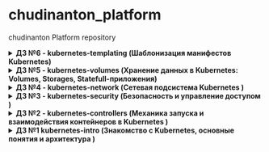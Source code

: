 # chudinanton_platform
chudinanton Platform repository
<details>
<summary> <b>ДЗ №6 - kubernetes-templating (Шаблонизация манифестов Kubernetes)</b></summary>

- [x] Основное ДЗ

- [x] Все дополнительные задания *

- [x] Все необязательные и самостоятельные задания

<details>
<summary> <b>Основное задание №1  - Подготовка среды</b></summary>
- Регистрация нового аккаунта в gcp.
- Настройка управления gcp на локальной машине:
https://cloud.google.com/storage/docs/gsutil_install?hl=ru
- Ручное создание кластера k8s кластера в gcp, подключение к нему:
<pre>
gcloud container clusters get-credentials gke-cluster --zone europe-west3-c --project geometric-orbit-325713
</pre>

<pre>
Отобразить текущий Контекст:
$ kubectl config current-context
Вывести список всех Контекстов из файла kubeconfig:
$ kubectl config get-contexts
kubectl config get-contexts                                                                                                                              
(gke_cluster # ) antonchudin@mir ~/otus/k8s_06/chudinanton_platform/kubernetes-templating/cert-manager# kubectl config get-contexts

CURRENT   NAME          CLUSTER       AUTHINFO                         NAMESPACE
          bgd_cluster   bgd_cluster   kubernetes-admin-cluster.local   
*         gke_cluster   gke_cluster   gke_cluster                      
          kind-bob      kind-kind     kind-bob                         
          kind-dave     kind-kind     kind-dave                        
          kind-kind     kind-kind     kind-kind  
Сменить Контекст:
$ kubectl config use-context <context_name>

Убрать контекст:
#kubectl config unset current-context
</pre>
- Установка Helm3: brew install helm
<pre>
#helm version                                
version.BuildInfo{Version:"v3.6.3", GitCommit:"d506314abfb5d21419df8c7e7e68012379db2354", GitTreeState:"dirty", GoVersion:"go1.16.6"}
</pre>
- Добавление репы Helm:
<pre>
#helm repo add stable https://kubernetes-charts.storage.googleapis.com                                
Error: repo "https://kubernetes-charts.storage.googleapis.com" is no longer available; try "https://charts.helm.sh/stable" instead
#helm repo add stable https://charts.helm.sh/stable                                            
"stable" already exists with the same configuration, skipping

antonchudin@mir ~/otus/chudinanton_platform/kubernetes-templating
# helm repo list                                                                            
NAME            URL                              
stable          https://charts.helm.sh/stable    
jetstack        https://charts.jetstack.io       
harbor          https://helm.goharbor.io         
metallb         https://metallb.github.io/metallb
</pre>
- Изменил промт для отображения контекста клонировав:

https://github.com/jonmosco/kube-ps1
<pre>
#mcedit ~/.zshrc
...
source ~/kube-ps1/kube-ps1.sh
...

#mcedit .oh-my-zsh/themes/alanpeabody.zsh-theme
...
PROMPT2="${user} ${pwd}# "
PROMPT='$(kube_ps1)'$PROMPT2
...
</pre>
Теперь будет виден контекст при подключении к кластеру.

</details>


<details>
<summary> <b>Основное задание №2 - nginx-ingress</b></summary>
- Переключаемся в нужный контекст 
<pre>
#kubectl config use-context gke_cluster
#kubectl create ns nginx-ingress
#kubectl get namespaces
#helm upgrade --install nginx-ingress stable/nginx-ingress --wait  --namespace=nginx-ingress --version=1.41.3
</pre>
Смотрим внешний ip:
<pre>
#kubectl get service --namespace nginx-ingress
NAME                          TYPE           CLUSTER-IP   EXTERNAL-IP     PORT(S)                      AGE
nginx-ingress-nginx-ingress   LoadBalancer   10.12.7.69   34.89.236.114   80:32701/TCP,443:30307/TCP   86m
</pre>
</details>
<details>
<summary> <b>Основное задание №3 - cert-manager</b></summary>
- Переключаемся в нужный контекст 
Добавим репозиторий, в котором хранится актуальный helm chart certmanager:
<pre>
#helm repo add jetstack https://charts.jetstack.io
</pre>
Также для установки cert-manager предварительно потребуется создать
в кластере некоторые CRD ( на документацию по установке):

https://github.com/jetstack/cert-manager/tree/master/deploy/charts/cert-manager
Соответственно создаем namespace cert-manager и установим cert-manager через HELM вместе с CRD:
<pre>
#kubectl create namespace cert-manager
#kubectl get namespaces 
#helm install cert-manager jetstack/cert-manager --namespace cert-manager --version v1.5.2 --set installCRDs=true
#
#kubectl get service --namespace cert-manager
NAME                   TYPE        CLUSTER-IP     EXTERNAL-IP   PORT(S)    AGE
cert-manager           ClusterIP   10.12.14.152   <none>        9402/TCP   88m
cert-manager-webhook   ClusterIP   10.12.12.41    <none>        443/TCP    88m
</pre>

Для инициирования процедуры заказа сертификата в кластере должны быть объявлены ресурсы центров сертификации (CA): 
- Issuer или ClusterIssuer, — которые используются для подписи CSR (запросов на выпуск сертификата). 
Отличие первого ресурса от второго — в области видимости:
Issuer может использоваться в рамках одного пространства имен,
ClusterIssuer является глобальным объектом кластера.

Выберем ClusterIssuer

Примечание: у Let’s Encrypt существуют довольно строгие лимиты на запросы к ACME-серверам. Чтобы не попасть в длительный бан, для отладки рекомендуется использовать тип сертификата letsencrypt-staging (отличие только в ACME-сервере).
Я выбираю production. Делаем cluster_issuer.yaml в соответствующей папке cert-manager.
Также добавил stage для тестирования.

<pre>
#kubectl apply -f cert-manager/cluster_issuer.yaml
#kubectl get clusterissuer --namespace cert-manager
NAME                     READY   AGE
letsencrypt-production   True    88m
letsencrypt-stage        True    42m
</pre>

</details>
<details>
<summary> <b>Основное задание №4 - chartmuseum</b></summary>
- Создаем папку chartmuseum и файл values.yaml
- Включаем в нем создание ingress ресурса с корректным hosts.name (должен
использоваться nginx-ingress) и автоматическую генерацию Let's Encrypt сертификата
Соответственно меняем в файле:
<pre>
ingress:
  enabled: true
</pre>
- Добавляем аннотации где задаем ingress и cluster-issuer
<pre>
 annotations:
 kubernetes.io/ingress.class: nginx
 kubernetes.io/tls-acme: "true"
 cert-manager.io/cluster-issuer: "letsencrypt-production"
 cert-manager.io/acme-challenge-type: http01
</pre>
- Указываем хост
<pre>
  hosts:
    - name: chartmuseum.yogatour.su
      path: /
      tls: true
      tlsSecret: chartmuseum.yogatour.su
</pre>

Разрешаем обращение к API:

<pre>
   # disable all routes prefixed with /api
    DISABLE_API: false
</pre>
- Создаем ns и раскатываем там chartmuseum
<pre>
#kubectl create ns chartmuseum
#helm upgrade --install chartmuseum chartmuseum/chartmuseum --wait \
 --namespace=chartmuseum \
 --version=3.1.0 \
 -f kubernetes-templating/chartmuseum/values.yaml

#helm ls -n chartmuseum
NAME            NAMESPACE       REVISION        UPDATED                                 STATUS          CHART                   APP VERSION
chartmuseum     chartmuseum     1               2021-09-14 14:48:24.442644 +0300 MSK    deployed        chartmuseum-2.13.2      0.12.0   
</pre>
chartmuseum работает с валидным сертификатом!

!!!
Чтобы не было проблемы с генерацией сертификата не забываем про аннотацию:
!!!
<pre>
<b>acme.cert-manager.io/http01-edit-in-place: "true"</b>
</pre>

Просмотр сертификатов кластере:
<pre>
#kubectl get certificate --namespace chartmuseum
NAME                      READY   SECRET                    AGE
chartmuseum.yogatour.su   True    chartmuseum.yogatour.su   2m58s
</pre>

<pre>
kubectl get secrets -n chartmuseum
NAME                                TYPE                                  DATA   AGE
chartmuseum                         Opaque                                0      3m26s
chartmuseum.yogatour.su             kubernetes.io/tls                     2      3m25s
default-token-5v4z9                 kubernetes.io/service-account-token   3      7m12s
sh.helm.release.v1.chartmuseum.v1   helm.sh/release.v1                    1      3m26s
</pre>

</details>
<details>
<summary> <b>Доп. задание №1 - Научитесь работать с chartmuseum</b></summary>
<pre>
helm pull bitnami/redis
curl --data-binary "@redis-15.3.2.tgz" https://chartmuseum.yogatour.su/api/charts
helm repo add chartmuseum-gcp https://chartmuseum.yogatour.su
helm search repo redis                                                                            ✹ ✭kubernetes-volumes 
NAME                                    CHART VERSION   APP VERSION     DESCRIPTION                                       
chartmuseum-gcp/redis                   15.3.2          6.2.5           Open source, advanced key-value store. It is of...
stable/prometheus-redis-exporter        3.5.1           1.3.4           DEPRECATED Prometheus exporter for Redis metrics  
stable/redis                            10.5.7          5.0.7           DEPRECATED Open source, advanced key-value stor...
stable/redis-ha                         4.4.6           5.0.6           DEPRECATED - Highly available Kubernetes implem...
stable/sensu                            0.2.5           0.28            DEPRECATED Sensu monitoring framework backed by...

kubectl create ns redis-cluster-test
helm install redis-cluster-test chartmuseum-gcp/redis --namespace=redis-cluster-test

cd ../frontend
helm package .
curl --data-binary "@frontend-0.1.0.tgz" https://chartmuseum.yogatour.su/api/charts
{"saved":true}
</pre>

</details>
<details>
<summary> <b>Самостоятельное задание №1 - Harbor</b></summary>
Установка Harbor
<pre>
kubectl create ns harbor
helm repo add harbor https://helm.goharbor.io
helm install harbor harbor/harbor --namespace harbor -f kubernetes-templating/harbor/values.yaml
kubectl get secrets -n harbor -l owner=helm
NAME                           TYPE                 DATA   AGE
sh.helm.release.v1.harbor.v1   helm.sh/release.v1   1      3m20s
</pre>
Ссылка на harbor:
https://github.com/goharbor/harbor-helm

Ссылка на работающий harbor в gcp:
https://harbor.yogatour.su
</details>

<details>
<summary> <b>Доп. задание №2 Используем helmfile | Задание со</b></summary>
<pre>
helm delete nginx-ingress --namespace=nginx-ingress
helm delete cert-manager --namespace cert-manager
helm delete harbor -n harbor
brew install helmfile
cd kubernetes-templating/helmfile
helmfile sync
helmfile destroy
</pre>

</details>

<details>
<summary> <b>Основное задание №5 Создаем свой helm chart</b></summary>
<pre>
helm create kubernetes-templating/hipster-shop
kubectl create ns hipster-shop
helm upgrade --install hipster-shop kubernetes-templating/hipster-shop --namespace hipster-shop
</pre>
Запрошено больше ресурсов чем было выдано в gcloud.  Включил автоскейлинг нод. 

Тестирование UI через port forwarding изнутри https://console.cloud.google.com/
а также через Lens.

Отдельный helm chart для frontenfd.

<pre>
helm create kubernetes-templating/frontend
</pre>
Выносим из hipster-shop deployment, service и создаем Ingress сразу с запросом сертификата.
Применяем чарт hipster-shop для удаления из него вынесенного в отдельный чарт frontend, и затем применяем frontend чарт в том же --namespace hipster-shop
<pre>
helm upgrade hipster-shop kubernetes-templating/hipster-shop --namespace hipster-shop

kubectl get secrets -n hipster-shop -l owner=helm                                                                             
NAME                                 TYPE                 DATA   AGE
sh.helm.release.v1.frontend.v1       helm.sh/release.v1   1      3m34s
sh.helm.release.v1.hipster-shop.v1   helm.sh/release.v1   1      50m
sh.helm.release.v1.hipster-shop.v2   helm.sh/release.v1   1      39m
sh.helm.release.v1.hipster-shop.v3   helm.sh/release.v1   1      9m14s

helm upgrade --install frontend kubernetes-templating/frontend --namespace hipster-shop

https://shop.yogatour.su/
</pre>

Параметризовывыем наш чарт.
<pre>
image:
  tag: v0.1.3

replicas: 1

service:
  port: 80
  targetPort: 8079
  NodePort: 30001
  type: NodePort
</pre>

Условие делаем через IF
<pre>
{{ if eq .Values.service.type "NodePort" }}nodePort: {{ .Values.service.NodePort }}{{ end }}
</pre>

Не забываем про порты на котором работает контейнер.
</details>
<details>
<summary> <b>Доп. задание №3 Redis используя community chart's. | Задание со</b></summary>
Создаем свой helm chart | Задание со ⭐
Доп. задание про вынос redis'a на community chart's от Bitnami
<pre>
helm repo add bitnami https://charts.bitnami.com/bitnami
</pre>
Указываем зависимость и пересобираем чарт:
<pre>
....
  - name: redis 
    version: 15.3.2 
    repository: https://charts.bitnami.com/bitnami
....
helm dep update kubernetes-templating/hipster-shop
</pre>


</details>

<details>
<summary> <b>Работа с helm-secrets | Необязательное задание</b></summary>

Установка необходимых компонентов:
<pre>
brew install sops
brew install gnupg2
brew install gnu-getopt
brew install gpg
helm plugin install https://github.com/jkroepke/helm-secrets
</pre>

Сгенерируем новый PGP ключ:
<pre>
gpg --full-generate-key 
</pre>

Шифруем файл:
<pre>
sops -e -i --pgp 5673F6CBC1CFBC24AEDE5CCF1F6E790F209DDF99 kubernetes-templating/frontend/secrets.yaml
gpg --export-secret-keys >~/.gnupg/secring.gpg
</pre>

Смотрим (предварительно фиксим багу):

https://www.gnupg.org/documentation/manuals/gnupg/Invoking-GPG_002dAGENT.html
<pre>
mcedit .zshrc

.....
GPG_TTY=$(tty)
export GPG_TTY

helm secrets view kubernetes-templating/frontend/secrets.yaml
sops -d kubernetes-templating/frontend/secrets.yaml
</pre>


Добавляем kubernetes-templating/frontend/templates/secret.yaml и передаем в него через переменную {{ .Values.visibleKey | b64enc | quote }} данные из kubernetes-templating/frontend/secrets.yaml
и запихиваем в наш hipster-shop уже развернутый в gcp.
<pre>
helm secrets upgrade --install hipster-shop kubernetes-templating/frontend --namespace hipster-shop \
 -f kubernetes-templating/frontend/values.yaml \
 -f kubernetes-templating/frontend/secrets.yaml
</pre>

Проверяем секрет на соответствие значения. Можно через Lens, а можно через команду чтоб не разлениться:

<pre>
kg secrets secret -n hipster-shop -o "jsonpath={.data.visibleKey}" | base64 -D
</pre>
</details>
<details>
<summary> <b>Подключаем GCP KMS | Необязательное
задание</b></summary>


<pre>
gcloud kms keyrings create sops --location global
gcloud kms keys create sops-key --location global --keyring sops --purpose encryption
gcloud kms keys list --location global --keyring sops

NAME                                                                                PURPOSE          ALGORITHM                    PROTECTION_LEVEL  LABELS  PRIMARY_ID  PRIMARY_STATE
projects/geometric-orbit-325713/locations/global/keyRings/sops/cryptoKeys/sops-key  ENCRYPT_DECRYPT  GOOGLE_SYMMETRIC_ENCRYPTION  SOFTWARE                  1           ENABLED
</pre>

Далее нужно настроить сервис аккаунт по следующей инструкции:

https://cloud.google.com/docs/authentication/production#auth-cloud-explicit-csharp

Не забываем про (через тильду не взлетело)
<pre>
export GOOGLE_APPLICATION_CREDENTIALS="/Users/antonchudin/.ssh/chudinanton-gcp-key.json"

А лучше запихать в .zshrc

GOOGLE_APPLICATION_CREDENTIALS="/Users/antonchudin/.ssh/chudinanton-gcp-key.json"
export GOOGLE_APPLICATION_CREDENTIALS

</pre>

Поможет следующая документация:

https://gofore.com/very-secret-development-operations-part-ii-storing-skeletons-into-a-version-control/

https://github.com/mozilla/sops#using-sops-yaml-conf-to-select-kms-pgp-for-new-files

https://github.com/mozilla/sops#encrypting-using-gcp-kms

Cоздаю тестовый проект
<pre>
mkdir kubernetes-templating/kms
</pre>

Создаем шаблоны шифрования и расшифровывания в .sops.yaml:
<pre>
creation_rules:
  # Staging
  - path_regex: staging/.*\.enc(\.yaml|\.json)?$
    gcp_kms: projects/geometric-orbit-325713/locations/global/keyRings/sops/cryptoKeys/sops-key

  # Global enc-files (typically for testing and dev-environment)
  - path_regex: .*\.enc(\.yaml|\.json)?$
    gcp_kms: projects/geometric-orbit-325713/locations/global/keyRings/sops/cryptoKeys/sops-key
</pre>

Пример шифрования и расшифровывания с использованием gcp_kms:
<pre>
sops -e staging.prod.enc.yaml > prod.enc.yaml

cat prod.enc.yaml


visibleKey: ENC[AES256_GCM,data:UQHXrugXIL2O,iv:06WFEehgF031BzU4a+G+SjZZL3G/Sb63cDeVscYoeEM=,tag:N+zEB2clz+a0zZNBzTv4CA==,type:int]
sops:
    kms: []
    gcp_kms:
        - resource_id: projects/geometric-orbit-325713/locations/global/keyRings/sops/cryptoKeys/sops-key
          created_at: "2021-09-15T19:13:36Z"
          enc: CiQAK/B0ZcxDqdDnEfdCH7PU2cw5m9IMpJ9WMjjG6hYHHb/fCagSSQBnrCMehpvVlPHz99H9ACX+m7Gpk0eRcAWBdDjtnhyWTXsib8CqvDucZLt8qxEf1pEKr0y61cy8zcJNcsJsThbEYGqE3gFdiUI=
    azure_kv: []
    hc_vault: []
    age: []
    lastmodified: "2021-09-15T19:13:36Z"
    mac: ENC[AES256_GCM,data:+zDUD8V9gYICXjt2+13NZzHGfapuHJ3jYLgayS1t4J35SMXiWZ9ykRWd5OQGF+SVHb/Y1XN2baXJLBCZPUJz//c5TCZPi/OISkV8UVlaYoSNWKRJ6dGJcOW4FrhjVXw0Hj+pJKvI4VzgujHGrp9Jh1qFJTEUz30bi0V13DkW/Dk=,iv:J9cWIDewaVhsocquHREQxYWteO+U+tHoaNe8Xdh73Uc=,tag:TFYVg8g+zgPjjiANs99ppA==,type:str]
    pgp: []
    unencrypted_suffix: _unencrypted
    version: 3.7.1


sops -d prod.enc.yaml > s2.prod.enc.yaml

</pre>

Для того чтобы автоматизировать шифрование секретов и не коммитить их в репу можно настроить pre-commit-hook
Прекрасно описано здесь:

https://gofore.com/very-secret-development-operations-part-ii-storing-skeletons-into-a-version-control/

</details>


<details>
<summary> <b>Проверка</b></summary>
Загружаем два чарта в Harbor
<pre>
helm repo add templating https://harbor.yogatour.su/chartrepo/kubernetes-templating
"templating" has been added to your repositories

helm search repo hipster                                                               
NAME                   	CHART VERSION	APP VERSION	DESCRIPTION                
templating/hipster-shop	0.1.0        	1.16.0     	A Helm chart for Kubernetes

helm search repo frontend
NAME                    	CHART VERSION	APP VERSION	DESCRIPTION                                       
chartmuseum-gcp/frontend	0.1.0        	1.16.0     	A Helm chart for Kubernetes                       
templating/frontend     	0.1.1        	1.16.0     	A Helm chart for Kubernetes                       
stable/phpmyadmin       	4.3.5        	5.0.1      	DEPRECATED phpMyAdmin is an mysql administratio...
</pre>
</details>

<details>
<summary> <b>Основное задание №6 Kubecfg</b></summary>
Выносим два сервиса из all-hipster-shop.yaml и помещаем их в в папку kubecfg

Добиваемся неработоспособности корзины в https://shop.yogatour.su/cart

Устанавливаем kubecfg
<pre>
brew install kubecfg
kubecfg version

kubecfg version: v0.20.0
jsonnet version: v0.16.0
client-go version: v0.0.0-master+886ea66
</pre>

Для начала в файле мы должны указать libsonnet библиотеку, которую будем использовать для генерации манифестов. В домашней работе воспользуемся готовой от bitnami
Загрузил в корень kubecfg и поправил верисию  Deployment
<pre>
  Deployment(name): $._Object("apps/v1", "Deployment", name) {
</pre>

Проверяем, применяем и проверяем работу корзины с доставкой.
<pre>
kubecfg update services.jsonnet --namespace hipster-shop                                             
INFO  Validating services paymentservice
INFO  validate object "/v1, Kind=Service"
INFO  Validating deployments paymentservice
INFO  validate object "apps/v1, Kind=Deployment"
INFO  Validating deployments shippingservice
INFO  validate object "apps/v1, Kind=Deployment"
INFO  Validating services shippingservice
INFO  validate object "/v1, Kind=Service"
INFO  Fetching schemas for 4 resources
INFO  Creating services paymentservice
INFO  Creating services shippingservice
INFO  Creating deployments paymentservice
INFO  Creating deployments shippingservice

curl -I https://shop.yogatour.su/cart                                                                                                                   
HTTP/1.1 200 OK
Server: nginx/1.21.0
Date: Wed, 15 Sep 2021 21:11:27 GMT
Content-Type: text/html; charset=utf-8
Connection: keep-alive
Set-Cookie: shop_session-id=cf556a67-ed34-47ee-bbb4-33a6210b8cef; Max-Age=172800
</pre>

</details>

<details>
<summary> <b>Доп. задание №4 - Qbec</b></summary>
Будем выпиливать сервис currencyservice и использовать Qbec. Он описан более понятно, чем Kapitan.

Документация:

https://qbec.io/userguide/tour/

Установка:
<pre>
brew tap splunk/tap
brew install qbec
</pre>

Инициализация шаблона с примером:
<pre>
qbec init currencyservice --with-example                                                 
using server URL "https://34.107.24.126" and default namespace "default" for the default environment
wrote currencyservice/params.libsonnet
wrote currencyservice/environments/base.libsonnet
wrote currencyservice/environments/default.libsonnet
wrote currencyservice/components/hello.jsonnet
wrote currencyservice/qbec.yaml
</pre>

Переводим шаблон сервиса из yaml в json и кладем его в currencyservice/components/currencyservice.jsonnet:

https://www.convertjson.com/yaml-to-json.htm

И вспоминаем зачем нужен шаблон, параметризуем его. По умолчанию создается два окружения base и default.

<pre>
params.name
params.image
params.containterPort
params.cpu_requests
params.memory_requests
params.cpu_limits
params.memory_limits
params.servicePort
</pre>

Значения по умолчанию берутся из base.libsonnet. Вносим в него вышеуказанные значения.
Значения для default окружения немного изменим и поменяем cpu_limits и memory_limits для теста.

Validate, diff, and apply

https://qbec.io/userguide/tour/#validate-diff-and-apply

<pre>
qbec validate base                                                             
setting cluster to gcp-cluster
setting context to gcp-cluster
cluster metadata load took 1.741s
1 components evaluated in 5ms
✔ deployments currencyservice -n hipster-shop (source currencyservice) is valid
✔ services currencyservice -n hipster-shop (source currencyservice) is valid
---
stats:
  valid: 2

command took 2.04s

qbec validate default                                                         
setting cluster to gcp-cluster
setting context to gcp-cluster
cluster metadata load took 365ms
1 components evaluated in 5ms
✔ services currencyservice -n hipster-shop (source currencyservice) is valid
✔ deployments currencyservice -n hipster-shop (source currencyservice) is valid
---
stats:
  valid: 2

command took 980ms
</pre>
<pre>
qbec show default
</pre>

Без сервиса currencyservice сайт чет приуныл:

<pre>
rpc error: code = Unavailable desc = all SubConns are in TransientFailure, latest connection error: connection error: desc = "transport: Error while dialing dial tcp: lookup currencyservice on 10.12.0.10:53: no such host"
could not retrieve currencies
</pre>

Раскатываем его через qbec:
<pre>
cd kubernetes-templating/jsonnet/currencyservice
qbec apply default                                                    
setting cluster to gcp-cluster
setting context to gcp-cluster
cluster metadata load took 356ms
1 components evaluated in 6ms

will synchronize 2 object(s)

Do you want to continue [y/n]: y
1 components evaluated in 3ms
update deployments currencyservice -n hipster-shop (source currencyservice)
waiting for deletion list to be returned
server objects load took 721ms
---
stats:
  same: 1
  updated:
  - deployments currencyservice -n hipster-shop (source currencyservice)

waiting for readiness of 1 objects
  - deployments currencyservice -n hipster-shop

  0s    : deployments currencyservice -n hipster-shop :: 1 old replicas are pending termination
✓ 7s    : deployments currencyservice -n hipster-shop :: successfully rolled out (0 remaining)

✓ 7s: rollout complete
command took 10.09s
</pre>

Получилось не с первого раза, но взлетело :) и сайт ожил.
</details>

<details>
<summary> <b>Самостоятельное задание №2 Kustomize</b></summary>

Выпиливаю adservice. 

Ставим Kustomize

https://kustomize.io/

https://kubectl.docs.kubernetes.io/installation/kustomize/homebrew/

<pre>
brew install kustomize
</pre>

Краткое введение в Kustomize

https://habr.com/ru/company/flant/blog/469179/

По аналогии c хабром сделаем:

<pre>
- base
  - deployment.yaml
  - service.yaml
  - kustomization.yaml
- overlays
  - dev
    - kustomization.yaml
  - staging
    - kustomization.yaml
  - prod
    - kustomization.yaml
</pre>

<pre> 
tree                                                
.
|-- base
|   |-- adservice-deployment.yaml
|   |-- adservice-service.yaml
|   `-- kustomization.yaml
`-- overlays
    |-- hipster-shop
    |   `-- kustomization.yaml
    `-- hipster-shop-prod
        `-- kustomization.yaml
</pre>

Окружения должны отличаться:
- Набором labels во всех манифестах
- Префиксом названий ресурсов

<pre>

</pre>

Проверяем окружения и деплоим:

<pre>
kustomize build kubernetes-templating/kustomize/overlays/hipster-shop/
kustomize build kubernetes-templating/kustomize/overlays/hipster-shop-prod/
kustomize build kubernetes-templating/kustomize/overlays/hipster-shop/ | kubectl apply -f -
kubectl create ns hipster-shop-prod
kustomize build kubernetes-templating/kustomize/overlays/hipster-shop-prod/ | kubectl apply -f -
</pre>

Поскольку окружения hipster-shop и hipster-shop-prod отличаются от нашего варианта либо namespace либо префиксом сделаем для теста еще stage где не будем ставить префикс.

<pre>
kustomize build kubernetes-templating/kustomize/overlays/hipster-shop-stage
kustomize build kubernetes-templating/kustomize/overlays/hipster-shop-stage  | kubectl apply -f -
</pre>

Проверяем в UI работу нашего приунывшего сервиса:
<pre>
https://shop.yogatour.su/
Advertisement: Vintage camera lens for sale. 20% off.

kg deployments.apps -A | grep adservice                                                                                     
hipster-shop-prod   prod-adservice                             1/1     1            1           69s
hipster-shop        adservice                                  1/1     1            1           17m
hipster-shop        dev-adservice                              1/1     1            1           26m
</pre>

</details>

</details>



<details>
<summary> <b>ДЗ №5 - kubernetes-volumes (Хранение данных в Kubernetes: Volumes, Storages, Statefull-приложения)</b></summary>

- [x] Основное ДЗ

- [x] Дополнительно ДЗ


### <b>Основное задание  - StatefulSet с Minio </b>
Развернул Minio и сделали headless service для него

### <b>Дополнительное задание - использование secrets</b> 
Убрал секреты в secret для не явного их хранения в манифесте StatefulSet
Зашифровал credentials.yaml через ansible-vault


</details>
<details>
<summary> <b>ДЗ №4 - kubernetes-network (Сетевая подсистема Kubernetes )</b></summary>

- [x] Основное ДЗ

- [x] Дополнительно ДЗ №1

- [x] Дополнительно ДЗ №2

- [x] Дополнительно ДЗ №3

Minikube развернут так (дабы нормально функционировала маршрутизация): 
https://minikube.sigs.k8s.io/docs/drivers/vmware/

Плюс установлен Vmware Fusion.
Добавил маршрут:
<pre>
sudo route -n add 172.17.255.0/24 192.168.153.2
</pre>

### <b>Основное задание 1 - ClusterIP </b>

Удобны в тех случаях, когда:
- Нам не надо подключаться к конкретному поду сервиса
- Нас устраивается случайное расределение подключений между подами
- Нам нужна стабильная точка подключения к сервису, независимая от
подов, нод и DNS-имен

Например:
- Подключения клиентов к кластеру БД (multi-read) или хранилищу
- Простейшая (не совсем, use IPVS, Luke) балансировка нагрузки внутри
кластера

### <b>Основное задание 2 - Включение IPVS </b>

Что такое IPVS
IPVS (IP Virtual Server) реализует балансировку нагрузки на транспортном уровне, обычно называемую коммутацией LAN уровня 4, как часть ядра Linux.

IPVS работает на хосте и действует как балансировщик нагрузки перед кластером реальных серверов. IPVS может направлять запросы для служб на основе TCP и UDP к реальным серверам и заставлять службы реальных серверов отображаться как виртуальные службы на одном IP-адресе.

IPVS против IPTABLES
Режим IPVS был представлен в Kubernetes v1.8, идет бета-версия в v1.9 и GA в v1.11. Режим IPTABLES был добавлен в v1.1 и стал рабочим режимом по умолчанию, начиная с v1.2. И IPVS, и IPTABLES основаны на netfilter. Различия между режимами IPVS и IPTABLES заключаются в следующем:

IPVS обеспечивает лучшую масштабируемость и производительность для больших кластеров.

IPVS поддерживает более сложные алгоритмы балансировки нагрузки, чем IPTABLES (наименьшая нагрузка, наименьшее количество соединений, местонахождение, взвешенное значение и т. Д.).

IPVS поддерживает проверку работоспособности сервера, повторные попытки подключения и т. Д.

Полезная команда в toolbox внутри ВМ
<pre>
ipvsadm --list -n
</pre>

### <b>Основное задание 3 - Установка MetalLB</b>

MetalLB позволяет запустить внутри кластера L4-балансировщик,
который будет принимать извне запросы к сервисам и раскидывать их
между подами.


- Cделал Load balancer web-svc-lb для web с опубликованным 80-м портом
<pre>
#kubectl describe svc web-svc-lb                                                                      
Name:                     web-svc-lb
Namespace:                default
Labels:                   <none>
Annotations:              <none>
Selector:                 app=web
Type:                     LoadBalancer
IP:                       10.107.131.31
LoadBalancer Ingress:     172.17.255.1
Port:                     <unset>  80/TCP
TargetPort:               8000/TCP
NodePort:                 <unset>  32546/TCP
Endpoints:                172.17.0.6:8000,172.17.0.7:8000,172.17.0.8:8000
Session Affinity:         None
External Traffic Policy:  Cluster
Events:                   <none>
</pre>
Присвоен ip <b>172.17.255.1</b>
- Добавили маршрут к сети в миникубе
- Проверил работоспособность 

### <b>Дополнительное задание №1 - DNS через MetalLB</b> 
- Сделаны два манифеста coredns-tcp-svc-lb.yaml и coredns-udp-svc-lb.yaml где создаются сервисы со статичным ip <b>172.17.255.10</b> в ns kube-system с kube-dns

Документация по шарингу сервиса на одном ip:

https://metallb.universe.tf/usage/#ip-address-sharing

Необходимо использовать 
<pre>
annotations:
    metallb.universe.tf/allow-shared-ip
</pre>

<pre>
# nslookup kubernetes.default.svc.cluster.local 172.17.255.10
Server:         172.17.255.10
Address:        172.17.255.10:53


Name:   kubernetes.default.svc.cluster.local
Address: 10.96.0.1
</pre>


### <b>Основное задание 4 - Cоздаем "коробочный" Ingress контроллер ingress-nginx и proxy сервиса</b>
- Cоздание ingress-nginx
<pre>
#NAME                                            READY   STATUS      RESTARTS   AGE
pod/ingress-nginx-admission-create-7wv4g        0/1     Completed   0          154m
pod/ingress-nginx-admission-patch-t74r2         0/1     Completed   2          154m
pod/ingress-nginx-controller-659dbc6d66-cp52k   1/1     Running     0          154m

NAME                                         TYPE           CLUSTER-IP      EXTERNAL-IP    PORT(S)                      AGE
service/ingress-nginx                        LoadBalancer   10.96.166.218   172.17.255.2   80:30186/TCP,443:30268/TCP   123m
service/ingress-nginx-controller             NodePort       10.105.35.255   <none>         80:31611/TCP,443:31004/TCP   154m
service/ingress-nginx-controller-admission   ClusterIP      10.110.6.221    <none>         443/TCP                      154m

NAME                                       READY   UP-TO-DATE   AVAILABLE   AGE
deployment.apps/ingress-nginx-controller   1/1     1            1           154m

NAME                                                  DESIRED   CURRENT   READY   AGE
replicaset.apps/ingress-nginx-controller-659dbc6d66   1         1         1       154m

NAME                                       COMPLETIONS   DURATION   AGE
job.batch/ingress-nginx-admission-create   1/1           8s         154m
job.batch/ingress-nginx-admission-patch    1/1           24s        154m
</pre>

Для ingress-nginx присвоен ip <b>172.17.255.2</b>

- <b>Подключение приложение Web к Ingress (Создание Headless-сервиса)</b>

Ingress-контроллер не требует ClusterIP для балансировки
трафика
Список узлов для балансировки заполняется из ресурса Endpoints
нужного сервиса (это нужно для "интеллектуальной" балансировки,
привязки сессий и т.п.)
Поэтому мы можем использовать headless-сервис для нашего вебприложения.

Смотрим на различия в ClusterIP для опубликованного headless-сервиса:
<pre>
#kubectl get service/web-svc-cip                                                                    
NAME          TYPE        CLUSTER-IP      EXTERNAL-IP   PORT(S)   AGE
web-svc-cip   ClusterIP   10.109.149.24   <none>        80/TCP    48s
#kubectl get service/web-svc                                                                         
NAME      TYPE        CLUSTER-IP   EXTERNAL-IP   PORT(S)   AGE
web-svc   ClusterIP   None         <none>        80/TCP    106m
</pre>

Ошибка:
<pre>
Error from server (InternalError): error when creating "web-ingress.yaml": Internal error occurred: failed calling webhook "validate.nginx.ingress.kubernetes.io": an error on the server ("") has prevented the request from succeeding
</pre>

Решение ошибки:
https://stackoverflow.com/questions/61365202/nginx-ingress-service-ingress-nginx-controller-admission-not-found

- <b>Создание правил Ingress, настройка ingress-прокси</b>
<pre>
networking.k8s.io/v1beta1 уже устарела о чем выводится предупреждение
Warning: networking.k8s.io/v1beta1 Ingress is deprecated in v1.19+, unavailable in v1.22+; use networking.k8s.io/v1 Ingress
Лучше сразу делать на networking.k8s.io/v1 чуть изменив манифест
</pre>

Просмотр созданного правила:
<pre>
#kubectl describe ingress/web
Name:             web
Namespace:        default
Address:          192.168.153.2
Default backend:  default-http-backend:80 (<error: endpoints "default-http-backend" not found>)
Rules:
  Host        Path  Backends
  ----        ----  --------
  *           
              /web   web-svc:8000 (172.17.0.3:8000,172.17.0.4:8000,172.17.0.5:8000)
Annotations:  nginx.ingress.kubernetes.io/rewrite-target: /
Events:       <none>
</pre>
Заметим что есть ошибка (error: endpoints "default-http-backend" not found)

### <b>Дополнительное задание №2 - Ingress для Dashboard</b>

Install

To deploy Dashboard, execute following command:
<pre>
$ kubectl apply -f https://raw.githubusercontent.com/kubernetes/dashboard/v2.3.1/aio/deploy/recommended.yaml
</pre>
Создан dashboard-ingress.yaml методом гугления на 443 порту. Иначе не будет работать авторизация.

Используем аннотацию:
<pre>
nginx.ingress.kubernetes.io/backend-protocol: "HTTPS"
</pre>

Cервис становится доступным по следующей ссылке:
<pre>
https://172.17.255.2/dashboard/
</pre>

Авторизация:
<pre>
https://github.com/kubernetes/dashboard/blob/master/docs/user/access-control/creating-sample-user.md
</pre>

### <b>Дополнительное задание №3 - Canary для Ingress</b>
Что нам нужно сделать?
- Создаем Deployment <b>prod</b> с нужным нам приложением.
- Создаем Headless-сервис svc-prod с app <b>prod</b> с соответсвующими портами
- Делаем Ingress правило для svc-prod
Проверяем:
<pre>
curl http://172.17.255.2/production
</pre>

- Создаем Deployment <b>canary</b> с нужным нам приложением и replicas: 1  на то она и canary
- Создаем Headless-сервис svc-canary с app <b>canary</b> с соответсвующими портами
- Создаем Ingress правило для svc-canary используя в аннотации canary-by-header и canary-by-header-value:

<pre>
  annotations:
    ... 
    nginx.ingress.kubernetes.io/canary: "true"
    nginx.ingress.kubernetes.io/canary-by-header: "canary" 
    nginx.ingress.kubernetes.io/canary-by-header-value: "true"
    ...
</pre>
др. МАН:

https://kubernetes.github.io/ingress-nginx/user-guide/nginx-configuration/annotations/#canary

Поверяем:
<pre>
#for i in $(seq 1 10); do curl -s -H "canary: true" http://172.17.255.2/production | grep "HOSTNAME="; done
export HOSTNAME='canary-7ccb57755d-dtg4z'
export HOSTNAME='canary-7ccb57755d-dtg4z'
export HOSTNAME='canary-7ccb57755d-dtg4z'
export HOSTNAME='canary-7ccb57755d-dtg4z'
export HOSTNAME='canary-7ccb57755d-dtg4z'
export HOSTNAME='canary-7ccb57755d-dtg4z'
export HOSTNAME='canary-7ccb57755d-dtg4z'
export HOSTNAME='canary-7ccb57755d-dtg4z'
export HOSTNAME='canary-7ccb57755d-dtg4z'
export HOSTNAME='canary-7ccb57755d-dtg4z'

Если используем веса:
...
    nginx.ingress.kubernetes.io/canary: "true"
    nginx.ingress.kubernetes.io/canary-weight: "50"
....

#for i in $(seq 1 10); do curl -s http://172.17.255.2/production | grep "HOSTNAME="; done 
export HOSTNAME='canary-7ccb57755d-dtg4z'
export HOSTNAME='canary-7ccb57755d-dtg4z'
export HOSTNAME='prod-7978c597c-8qsfc'
export HOSTNAME='prod-7978c597c-8qsfc'
export HOSTNAME='prod-7978c597c-7zg2m'
export HOSTNAME='canary-7ccb57755d-dtg4z'
export HOSTNAME='canary-7ccb57755d-dtg4z'
export HOSTNAME='canary-7ccb57755d-dtg4z'
export HOSTNAME='prod-7978c597c-7zg2m'
export HOSTNAME='prod-7978c597c-vhksb'
</pre>
</details>

<details>
<summary>
<b>ДЗ №3 - kubernetes-security (Безопасность и управление доступом )</b>
</summary>

- [x] Основное ДЗ

### <b>Основное задание 1</b>
- Создать Service Account bob, дать ему роль admin в рамках всего кластера
- Создать Service Account dave без доступа к кластеру

<pre>
#Посмотреть имя токена у bob
kubectl get serviceaccounts bob -o yaml
kubectl describe serviceaccounts bob
Вытащить и декодировать токен сервис аккаунта bob
kubectl get secret bob-token-rv77h -o "jsonpath={.data.token}" | base64 -D
</pre>
Конфигурационный файл доступу к кластеру получается токой (client-key-data берем из kubectl get secret bob-token-rv77h -o yaml):
<pre>
apiVersion: v1
clusters:
- cluster:
- cluster:
    certificate-authority-data:
    ....
    server: https://127.0.0.1:65082
  name: kind-kind
contexts:
- context:
    cluster: kind-kind
    user: kind-bob
  name: kind-bob
- context:
    cluster: kind-kind
    user: kind-dave
  name: kind-dave
- context:
    cluster: kind-kind
    user: kind-kind
  name: kind-kind
current-context: kind-bob
kind: Config
preferences: {}
users:
- name: kind-bob
  user:
    client-key-data: 
    .....
    token: 
    .....
- name: kind-kind
  user:
    client-certificate-data: 
    .....
    client-key-data: 
    .....
- name: kind-dave
  user:
    client-key-data: 
    .....
    token: 
    ..... 
</pre>

Результат:
<pre>
(kind-bob # N/A) antonchudin@mir ~# kubectl config use-context kind-bob                                                                      
Switched to context "kind-bob".
(kind-bob # N/A) antonchudin@mir ~# kubectl get nodes                                                                                                     
Error from server (Forbidden): nodes is forbidden: User "system:serviceaccount:default:bob" cannot list resource "nodes" in API group "" at the cluster scope
(kind-bob # N/A) antonchudin@mir ~# kubectl get pods                                                                          
NAME                              READY   STATUS    RESTARTS   AGE
frontend-5776587b79-g2slw         1/1     Running   0          28h
frontend-5776587b79-g79cw         1/1     Running   0          28h
frontend-5776587b79-r9kn6         1/1     Running   0          28h
paymentservice-7bc7f8b757-hm25q   1/1     Running   0          28h
paymentservice-7bc7f8b757-wl4ss   1/1     Running   0          28h
paymentservice-7bc7f8b757-xpt9b   1/1     Running   0          28h

(kind-kind # N/A) antonchudin@mir ~# kubectl config use-context kind-dave                                                                                 
Switched to context "kind-dave".
(kind-dave # N/A) antonchudin@mir ~# kubectl get nodes                                                                                                    
error: You must be logged in to the server (Unauthorized)
(kind-dave # N/A) antonchudin@mir ~# kubectl get pods                                                                          
error: You must be logged in to the server (Unauthorized)
(kind-dave # N/A) antonchudin@mir ~# cat .kube/config  

Или так
(kind-kind # ) antonchudin@mir ~# kubectl auth can-i get pods -A --as system:serviceaccount:default:bob 
yes
(kind-kind # ) antonchudin@mir ~# kubectl auth can-i get pods -A --as system:serviceaccount:default:dave
no
</pre>

### <b>Основное задание 2</b>
- Создать Namespace prometheus
- Создать Service Account carol в этом Namespace
- Дать всем Service Account в Namespace prometheus возможность делать get, list, watch в отношении Pods всего кластера
<pre>
(kind-kind # ) antonchudin@mir ~# kubectl auth can-i get pods --as system:serviceaccount:prometheus:carol 
yes
(kind-kind # ) antonchudin@mir ~# kubectl auth can-i delete pods --as system:serviceaccount:prometheus:carol
no
(kind-kind # ) antonchudin@mir ~# kubectl auth can-i watch pods --as system:serviceaccount:prometheus:carol
yes
</pre>

### <b>Основное задание 3</b>
- Создать Namespace dev
- Создать Service Account jane в Namespace dev
- Дать jane роль admin в рамках Namespace dev
- Создать Service Account ken в Namespace dev
- Дать ken роль view в рамках Namespace dev

<pre>
(kind-kind # ) antonchudin@mir ~# kubectl auth can-i get pods -A --as system:serviceaccount:dev:jane
no
(kind-kind # ) antonchudin@mir ~# kubectl auth can-i get pods -n dev --as system:serviceaccount:dev:jane
yes
(kind-kind # N/A) antonchudin@mir ~# kubectl auth can-i get pods -n dev --as system:serviceaccount:dev:ken                                                
yes
(kind-kind # N/A) antonchudin@mir ~# kubectl auth can-i delete pods -n dev --as system:serviceaccount:dev:ken                                             
no
(kind-kind # N/A) antonchudin@mir ~# kubectl auth can-i delete pods -n dev --as system:serviceaccount:dev:jane
yes
</pre>
</details>
<details>
<summary>
<b>ДЗ №2 - kubernetes-controllers (Механика запуска и взаимодействия контейнеров в Kubernetes )</b></summary>

- [x] Основное ДЗ

- [x] Дополнительно ДЗ №1

- [x] Дополнительно ДЗ №2

- [x] Дополнительно ДЗ №3

### <b>Основное задание</b>

- Установка kind и поднятие кластера
<pre>
#brew install kind
#cat kind-config.yaml
kind: Cluster
apiVersion: kind.x-k8s.io/v1alpha4
nodes:
- role: control-plane
- role: control-plane
- role: control-plane
- role: worker
- role: worker
- role: worker
#kind create cluster --config kind-config.yaml

</pre>

- Изучение ReplicaSet контроллера
- Разворот frontend в ReplicaSet
<pre>
Контроллер ReplicaSet не позволяет проводить обновление pod'ов при изменении манифеста. Для развертывания и обновления приложения лучше использовать Deployment
</pre>
- Изучение контроллера Deployment
- Сборка Docker образов paymentservice
- Разворот paymentservice с помощью Deployment
- Обновление Deployment paymentservice и Rollback
- Изучение readinessProbe

### <b>Дополнительное задание №1</b>
- Написание двух стратегий обновления Deployment: Аналог blue-green и Reverse Rolling Update
### <b>Дополнительное задание №2</b>
- Изучение DaemonSet на примере Node Exporter и разворот на worker нодах c namespace monitoring
<pre>
Воспользовался готовым решением:
https://github.com/prometheus-operator/kube-prometheus/tree/main/manifests
</pre>
### <b>Дополнительное задание №3</b>
- Развернул Node Exporter на мастерах используя соответствующий допуск самому поду:
<pre>
      tolerations:
      - key: node-role.kubernetes.io/master
        operator: "Exists"
        effect: NoSchedule
</pre>

Результат:
<pre>
#kubectl get all -n monitoring                                                                          
NAME                      READY   STATUS    RESTARTS   AGE
pod/node-exporter-g5vrh   2/2     Running   0          2m11s
pod/node-exporter-gsbxs   2/2     Running   0          2m11s
pod/node-exporter-jmg2f   2/2     Running   0          2m11s
pod/node-exporter-tzwjv   2/2     Running   0          2m12s
pod/node-exporter-wmg7g   2/2     Running   0          2m11s
pod/node-exporter-xhp59   2/2     Running   0          2m11s

NAME                    TYPE        CLUSTER-IP   EXTERNAL-IP   PORT(S)    AGE
service/node-exporter   ClusterIP   None         <none>        9100/TCP   2m12s

NAME                           DESIRED   CURRENT   READY   UP-TO-DATE   AVAILABLE   NODE SELECTOR            AGE
daemonset.apps/node-exporter   6         6         6       6            6           kubernetes.io/os=linux   2m12s
</pre>
</details>

<details>
<summary>
<b>ДЗ №1 kubernetes-intro (Знакомство с Kubernetes, основные понятия и архитектура )</b></summary>

- [x] Основное ДЗ

- [x] Дополнительно ДЗ №1

### <b>Основное задание</b>

- Подготовка репозитория для выполнения ДЗ. (travis + служебные файлы)

Настройка локального окружения:
- Установка kubectl
- Установка Minikube & Запуск Minikube  (использую драйвер docker, иначе есть проблема с днс, не скачиваются образы с dockerhub)
<pre>
minikube start --driver=docker
</pre>
- Dashboard & k9s
- Изучение задания по автовостановлению системны подов после удаления.

Ответ:
<pre>
kube-scheduler, kube-controller-manager, kube-apiserver, etcd стартует благодаря kubelet, они описаны в манифестах /etc/kubernetes/manifests
Где в частности есть и проверки состояния livenessProbe

Документация:
https://kubernetes.io/docs/concepts/workloads/pods/#static-pods

coredns запущен как Deployments c ReplicaSet
Документация:
https://kubernetes.io/docs/concepts/workloads/controllers/deployment/

kube-proxy запусскается как DaemonSet и перезапускается/запускатеся автоматически на каждой ноде.
Документация:
https://kubernetes.io/docs/concepts/workloads/controllers/daemonset/
</pre>
- Генерация Dockerfile из nginx:latest + загрузка Docker Hub
- Написание web-pod.yaml манифеста для запуска Pod web из созданного Dockerfile лежащего на Docker Hub
- Ознакомление с базовым траблшутингом для Pod
- Добавление Init контейнера генерирующий страницу index.html.
- Подключение Volumes
- Запуск приложения

Проверка работы приложения:
<pre>
kubectl port-forward --address 0.0.0.0 pod/web 8000:8000
</pre>

- Установка и настройка kube-forwarder для удобства
- Генерация frontend Dockerfile загрузка на Docker Hub
- Изучение ad-hoc режима

### <b>Дополнительное задание Hipster Shop frontend</b>
- Добавляем недостающие env необходимые для работы.
- В результате, после применения исправленного манифеста pod
frontend должен находиться в статусе Running
</details>
